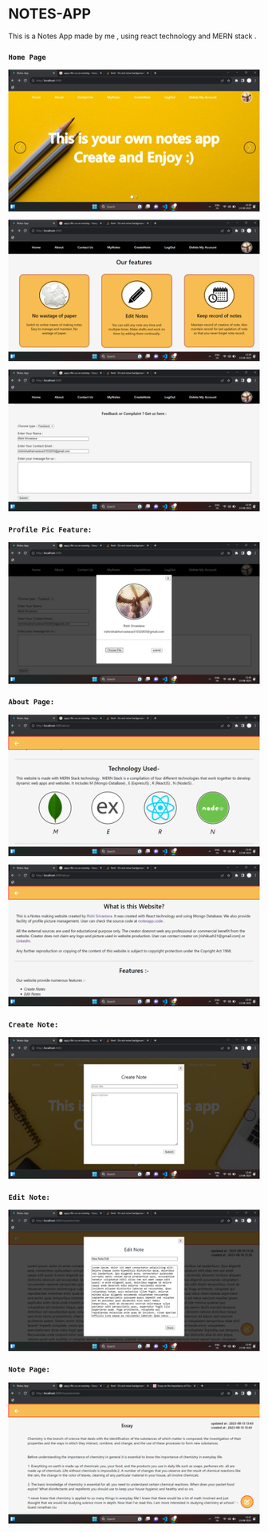 # NOTES-APP 

This is a Notes App made by me , using react technology and MERN stack .



### `Home Page`


![Alt text](./Result%20Sample/Screenshot%20(142).png)


![Alt text](./Result%20Sample/Screenshot%20(143).png)


![Alt text](./Result%20Sample/Screenshot%20(144).png)



### `Profile Pic Feature:`


![Alt text](./Result%20Sample/Screenshot%20(145).png)



### `About Page:`


![Alt text](./Result%20Sample/Screenshot%20(146).png)


![Alt text](./Result%20Sample/Screenshot%20(147).png)



### `Create Note:`


![Alt text](./Result%20Sample/Screenshot%20(148).png)



### `Edit Note:`


![Alt text](./Result%20Sample/Screenshot%20(149).png)



### `Note Page:`


![Alt text](./Result%20Sample/Screenshot%20(150).png)

